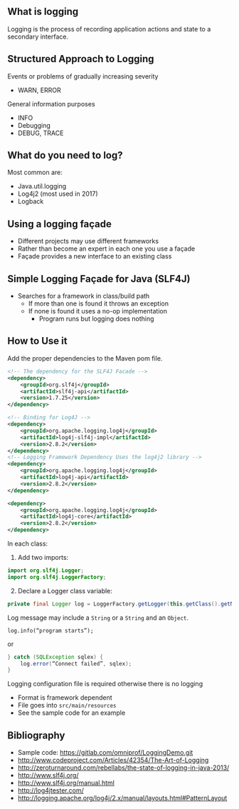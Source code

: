 ## What is logging
Logging is the process of recording application actions and state to a secondary interface.

## Structured Approach to Logging
Events or problems of gradually
increasing severity
* WARN, ERROR


General information purposes
* INFO
* Debugging
* DEBUG, TRACE

## What do you need to log?
Most common are:
* Java.util.logging
* Log4j2 (most used in 2017)
* Logback

## Using a logging façade
* Different projects may use different
frameworks
* Rather than become an expert in each
one you use a façade
* Façade provides a new interface to an
existing class

## Simple Logging Façade for Java (SLF4J)
* Searches for a framework in class/build
path
    * If more than one is found it throws an
exception
    * If none is found it uses a no-op
implementation
        * Program runs but logging does nothing

## How to Use it
Add the proper dependencies to the Maven pom file.

```xml
<!-- The dependency for the SLF4J Facade -->
<dependency>
    <groupId>org.slf4j</groupId>
    <artifactId>slf4j-api</artifactId>
    <version>1.7.25</version>
</dependency>

<!-- Binding for Log4J -->
<dependency>
    <groupId>org.apache.logging.log4j</groupId>
    <artifactId>log4j-slf4j-impl</artifactId>
    <version>2.8.2</version>
</dependency>
<!-- Logging Framework Dependency Uses the log4j2 library -->
<dependency>
    <groupId>org.apache.logging.log4j</groupId>
    <artifactId>log4j-api</artifactId>
    <version>2.8.2</version>
</dependency>

<dependency>
    <groupId>org.apache.logging.log4j</groupId>
    <artifactId>log4j-core</artifactId>
    <version>2.8.2</version>
</dependency>
```

In each class:

1. Add two imports:
```java
import org.slf4j.Logger;
import org.slf4j.LoggerFactory;
```
2. Declare a Logger class variable:
```java
private final Logger log = LoggerFactory.getLogger(this.getClass().getName());
```

Log message may include a `String` or a `String` and an `Object`.

`log.info(“program starts”);`

or

```java
} catch (SQLException sqlex) {
    log.error(“Connect failed”, sqlex);
}
```

Logging configuration file is required
otherwise there is no logging

* Format is framework dependent
* File goes into `src/main/resources`
* See the sample code for an example

## Bibliography
* Sample code: https://gitlab.com/omniprof/LoggingDemo.git
* http://www.codeproject.com/Articles/42354/The-Art-of-Logging
* http://zeroturnaround.com/rebellabs/the-state-of-logging-in-java-2013/
* http://www.slf4j.org/
* http://www.slf4j.org/manual.html
* http://log4jtester.com/
* http://logging.apache.org/log4j/2.x/manual/layouts.html#PatternLayout